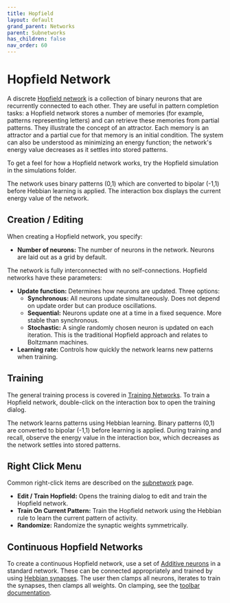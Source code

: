 ```yaml
---
title: Hopfield
layout: default
grand_parent: Networks
parent: Subnetworks
has_children: false
nav_order: 60
---
```


# Hopfield Network

<!-- TODO: Add image. Discuss how continuous hopfield is implemented. -->

A discrete [Hopfield network](http://www.scholarpedia.org/article/Hopfield_network) is a collection of binary neurons that are recurrently connected to each other. They are useful in pattern completion tasks: a Hopfield network stores a number of memories (for example, patterns representing letters) and can retrieve these memories from partial patterns. They illustrate the concept of an attractor. Each memory is an attractor and a partial cue for that memory is an initial condition. The system can also be understood as minimizing an energy function; the network's energy value decreases as it settles into stored patterns.

To get a feel for how a Hopfield network works, try the Hopfield simulation in the simulations folder.

The network uses binary patterns (0,1) which are converted to bipolar (-1,1) before Hebbian learning is applied. The interaction box displays the current energy value of the network.

## Creation / Editing

When creating a Hopfield network, you specify:

- **Number of neurons:** The number of neurons in the network. Neurons are laid out as a grid by default.

The network is fully interconnected with no self-connections. Hopfield networks have these parameters:

- **Update function:** Determines how neurons are updated. Three options:
  - **Synchronous:** All neurons update simultaneously. Does not depend on update order but can produce oscillations.
  - **Sequential:** Neurons update one at a time in a fixed sequence. More stable than synchronous.
  - **Stochastic:** A single randomly chosen neuron is updated on each iteration. This is the traditional Hopfield approach and relates to Boltzmann machines.
- **Learning rate:** Controls how quickly the network learns new patterns when training.

## Training

The general training process is covered in [Training Networks](../learning/trainingNetworks#unsupervised-learning). To train a Hopfield network, double-click on the interaction box to open the training dialog.

The network learns patterns using Hebbian learning. Binary patterns (0,1) are converted to bipolar (-1,1) before learning is applied. During training and recall, observe the energy value in the interaction box, which decreases as the network settles into stored patterns.

## Right Click Menu

Common right-click items are described on the [subnetwork](.) page.

- **Edit / Train Hopfield:** Opens the training dialog to edit and train the Hopfield network.
- **Train On Current Pattern:** Train the Hopfield network using the Hebbian rule to learn the current pattern of activity.
- **Randomize:** Randomize the synaptic weights symmetrically.

## Continuous Hopfield Networks

To create a continuous Hopfield network, use a set of [Additive neurons](../neurons/additive) in a standard network. These can be connected appropriately and trained by using [Hebbian synapses](../synapses/hebbian). The user then clamps all neurons, iterates to train the synapses, then clamps all weights. On clamping, see the [toolbar documentation](../../workspace/toolbars).

